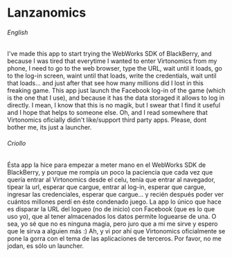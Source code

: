 # Lanzanomics

###### English

I've made this app to start trying the WebWorks SDK of BlackBerry, and because I was tired that everytime I wanted to enter Virtonomics from my phone, I need to go to the web browser, type the URL, wait until it loads, go to the log-in screen, waint until that loads, write the credentials, wait until that loads... and just after that see how many millions did I lost in this freaking game.
This app just launch the Facebook log-in of the game (which is the one that I use), and because it has the data storaged it allows to log in directly. I mean, I know that this is no magik, but I swear that I find it useful and I hope that helps to someone else.
Oh, and I read somewhere that Virtonomics oficially didin't like/support third party apps. Please, dont bother me, its just a launcher.

###### Criollo

Ésta app la hice para empezar a meter mano en el WebWorks SDK de BlackBerry, y porque me rompía un poco la paciencia que cada vez que quería entrar al Virtonomics desde el celu, tenía que entrar al navegador, tipear la url, esperar que cargue, entrar al log-in, esperar que cargue, ingresar las credenciales, esperar que cargue... y recién después poder ver cuántos millones perdí en éste condenado juego.
La app lo único que hace es disparar la URL del logueo (no de inicio) con Facebook (que es lo que uso yo), que al tener almacenados los datos permite loguearse de una. O sea, yo sé que no es ninguna magia, pero juro que a mi me sirve y espero que le sirva a alguien más :)
Ah, y vi por ahí que Virtonomics oficialmente se pone la gorra con el tema de las aplicaciones de terceros. Por favor, no me jodan, es sólo un launcher.